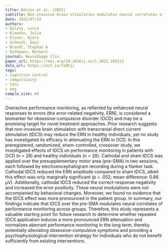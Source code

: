 ```yaml
---
title: Balzus et al. (2022)
subtitle: Non-invasive brain stimulation modulates neural correlates of performance monitoring in patients with obsessive-compulsive disorder
date: 2022/07/14
authors:
- Balzus, Luisa
- Klawohn, Julia
- Elsner, Björn
- Schmidt, Sein
- Brandt, Stephan A
- Kathmann, Norbert
journal: NeuroImage Clin.
paper_url: https://doi.org/10.1016/j.nicl.2022.103113
data_url: https://osf.io/7z8hj/
tags:
- cognitive control
- compulsivity
- tdcs
- eeg
sample_size: 60
---
```


Overactive performance monitoring, as reflected by enhanced neural responses to errors (the error-related negativity, ERN), is considered a biomarker for obsessive-compulsive disorder (OCD) and may be a promising target for novel treatment approaches. Prior research suggests that non-invasive brain stimulation with transcranial direct current stimulation (tDCS) may reduce the ERN in healthy individuals, yet no study has investigated its efficacy in attenuating the ERN in OCD. In this preregistered, randomized, sham-controlled, crossover study, we investigated effects of tDCS on performance monitoring in patients with OCD (n = 28) and healthy individuals (n = 28). Cathodal and sham tDCS was applied over the presupplementary motor area (pre-SMA) in two sessions, each followed by electroencephalogram recording during a flanker task. Cathodal tDCS reduced the ERN amplitude compared to sham tDCS, albeit this effect was only marginally significant (p = .052; mean difference: 0.86 μV). Additionally, cathodal tDCS reduced the correct-response negativity and increased the error positivity. These neural modulations were not accompanied by behavioral changes. Moreover, we found no evidence that the tDCS effect was more pronounced in the patient group. In summary, our findings indicate that tDCS over the pre-SMA modulates neural correlates of performance monitoring across groups. Therefore, this study represents a valuable starting point for future research to determine whether repeated tDCS application induces a more pronounced ERN attenuation and normalizes aberrant performance monitoring in the long term, thereby potentially alleviating obsessive-compulsive symptoms and providing a psychophysiological intervention strategy for individuals who do not benefit sufficiently from existing interventions.
